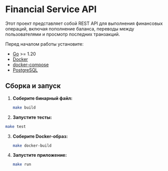# Financial Service API

Этот проект представляет собой REST API для выполнения финансовых операций, включая пополнение баланса, переводы между пользователями и просмотр последних транзакций.


Перед началом работы установите:

- [Go](https://go.dev/) >= 1.20
- [Docker](https://www.docker.com/)
- [docker-compose](https://docs.docker.com/compose/)
- [PostgreSQL](https://www.postgresql.org/)



## Сборка и запуск


1. **Соберите бинарный файл:**
   ```bash
   make build
   ```

52. **Запустите тесты:**
   ```bash
   make test
   ```

3. **Соберите Docker-образ:**
   ```bash
   make docker-build
   ```

4. **Запустите приложение:**
   ```bash
   make run
